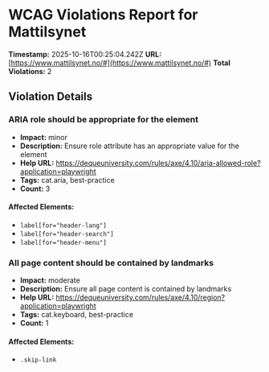 # WCAG Violations Report for Mattilsynet

**Timestamp:** 2025-10-16T00:25:04.242Z
**URL:** [https://www.mattilsynet.no/#](https://www.mattilsynet.no/#)
**Total Violations:** 2

## Violation Details

### ARIA role should be appropriate for the element

- **Impact:** minor
- **Description:** Ensure role attribute has an appropriate value for the element
- **Help URL:** https://dequeuniversity.com/rules/axe/4.10/aria-allowed-role?application=playwright
- **Tags:** cat.aria, best-practice
- **Count:** 3

#### Affected Elements:

- `label[for="header-lang"]`
- `label[for="header-search"]`
- `label[for="header-menu"]`

### All page content should be contained by landmarks

- **Impact:** moderate
- **Description:** Ensure all page content is contained by landmarks
- **Help URL:** https://dequeuniversity.com/rules/axe/4.10/region?application=playwright
- **Tags:** cat.keyboard, best-practice
- **Count:** 1

#### Affected Elements:

- `.skip-link`
